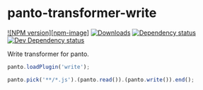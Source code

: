 # panto-transformer-write
[![NPM version][npm-image]][npm-url] [![Downloads][downloads-image]][npm-url] [![Dependency status][david-dm-image]][david-dm-url] [![Dev Dependency status][david-dm-dev-image]][david-dm-dev-url]

Write transformer for panto.

```js
panto.loadPlugin('write');

panto.pick('**/*.js').(panto.read()).(panto.write()).end();
```

[npm-url]: https://npmjs.org/package/panto-transformer-write
[downloads-image]: http://img.shields.io/npm/dm/panto-transformer-write.svg
[david-dm-url]:https://david-dm.org/pantojs/panto-transformer-write
[david-dm-image]:https://david-dm.org/pantojs/panto-transformer-write.svg
[david-dm-dev-url]:https://david-dm.org/pantojs/panto-transformer-write#info=devDependencies
[david-dm-dev-image]:https://david-dm.org/pantojs/panto-transformer-write/dev-status.svg